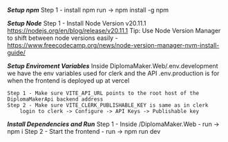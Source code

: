 ***Setup npm***
    Step 1 - install npm run -> npm install -g npm

***Setup Node***
    Step 1 - Install Node Version v20.11.1 https://nodejs.org/en/blog/release/v20.11.1
    Tip: Use Node Version Manager to shift between node versions easily - https://www.freecodecamp.org/news/node-version-manager-nvm-install-guide/

***Setup Enviroment Variables***
    Inside DiplomaMaker.Web/.env.development we have the env variables used for clerk and the API
    .env.production is for when the frontend is deployed up at vercel

    Step 1 - Make sure VITE_API_URL points to the root host of the DiplomaMakerApi backend address
    Step 2 - Make sure VITE_CLERK_PUBLISHABLE_KEY is same as in clerk
        login to clerk -> Configure -> API Keys -> Publishable key

***Install Dependencies and Run***
    Step 1 - Inside /DiplomaMaker.Web - run -> npm i
    Step 2 - Start the frontend - run -> npm run dev